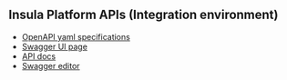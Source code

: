 ## Insula Platform APIs (Integration environment)

- [OpenAPI yaml specifications](insula-eopaas-int-openapi.yml)
- [Swagger UI page](insula-eopaas-int-swagger-ui.html)
- [API docs](insula-eopaas-int-api-docs.html)
- [Swagger editor](https://editor-next.swagger.io/?url=https://cgi-italy.github.io/insula/apis/eopaas-int/insula-eopaas-int-openapi.yml)
